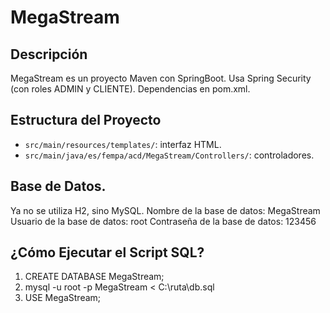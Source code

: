# MegaStream

## Descripción
MegaStream es un proyecto Maven con SpringBoot.
Usa Spring Security (con roles ADMIN y CLIENTE).
Dependencias en pom.xml.

## Estructura del Proyecto
- `src/main/resources/templates/`: interfaz HTML. 
- `src/main/java/es/fempa/acd/MegaStream/Controllers/`: controladores.

## Base de Datos.
Ya no se utiliza H2, sino MySQL.
Nombre de la base de datos: MegaStream
Usuario de la base de datos: root
Contraseña de la base de datos: 123456

## ¿Cómo Ejecutar el Script SQL?
1. CREATE DATABASE MegaStream;
2. mysql -u root -p MegaStream < C:\ruta\db.sql
3. USE MegaStream;
